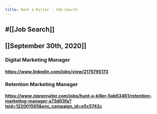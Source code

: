 ```yaml
---
title: Hunt a Killer - Job Search
---
```


## #[[Job Search]]

## 

## [[September 30th, 2020]]
### Digital Marketing Manager
#### https://www.linkedin.com/jobs/view/2175795173

### Retention Marketing Manager
#### https://www.ziprecruiter.com/jobs/hunt-a-killer-5ab63461/retention-marketing-manager-a73d03fa?tsid=122001595&enc_campaign_id=e5c5742c
